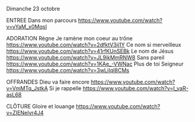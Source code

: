 Dimanche 23 octobre

ENTREE
Dans mon parcours
https://www.youtube.com/watch?v=vYaM_x0MqsI

ADORATION
Règne
Je ramène mon coeur au trône
https://www.youtube.com/watch?v=2dfktV3ij1Y
Ce nom si merveilleux
https://www.youtube.com/watch?v=41rfKUnSEBk
Le nom de Jésus
https://www.youtube.com/watch?v=JL9ikMmRNW8
Sans pareil
https://www.youtube.com/watch?v=1KAe_-VWNac
Plus de toi Seigneur
https://www.youtube.com/watch?v=3wLiIqI8CMs

OFFRANDES
Dieu va faire encore
https://www.youtube.com/watch?v=VmMTq_JstkA
Si je rappelle
https://www.youtube.com/watch?v=I_vaR-asL68

CLÔTURE
Gloire et louange
https://www.youtube.com/watch?v=ZIENelvr4J4
